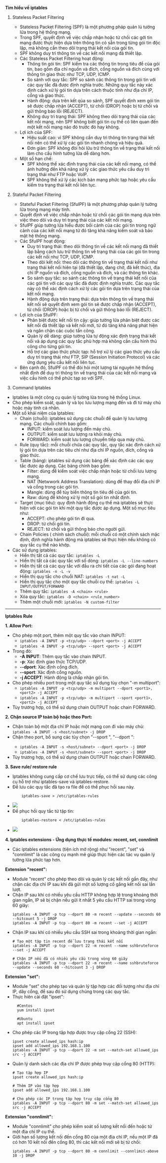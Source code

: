 **Tìm hiểu về iptables**

1. Stateless Packet Filtering
   - Stateless Packet Filtering (SPF) là một phương pháp quản lú tường lửa trong hệ thống mạng.
   - Trong SPF, quyết định về việc chấp nhận hoặc từ chối các gới tin mạng được thực hiện dựa trên thông tin có sẵn trong từng gói tin độc lập, mà không cần theo dõi trạng thái kết nối của gói tin.
   - SPF không duy trì thông tin về các kết nối mạng đã thiết lập.
   - Các Stateless Packet Filtering hoạt động:
     - Thông tin gói tin: SPF kiểm tra các thông tin trong tiêu đề của gói tin, bao gồm địa chỉ nguồn và đích, cổng nguồn và đích cùng với thông tin giao thức như TCP, UDP, ICMP.
     - So sánh với quy tắc: SPF so sánh các thông tin trong gói tin với các quy tắc đã được định nghĩa trước. Những quy tắc này xác định cách xử lý gói tin dựa trên cách thuộc tính như địa chỉ IP, cổng và giao thức.
     - Hành động: dựa trên kết qủa so sánh, SPF quyết định xem gói tin sẽ được chấp nhận (ACCEPT), từ chối (DROP) hoặc bị từ chối và gửi thông báo lỗi (REJECT).
     - Không duy trì trạng thái: SPF không theo dõi trạng thái của các kết nối mạng, nên SPF không biết gói tin cụ thể có liên quan đến một kết nối mạng nào đó trước đó hay không.
   - Lợi ích của SPF:
     - Hiệu suất cao: vì SPF không cần duy trì thông tin trạng thái kết nối nên có thể xử lý các gói tin nhanh chóng và hiệu quả.
     - Đơn giản: SPF không đòi hỏi lữu trữ thông tin về trạng thái kết nối làm cho cấu hình tường lửa dễ dàng hơn.
    - Một số hạn chế:
      - SPF không thể xác định trạng thái của các kết nối mạng, có thể ảnh hưởng đến khả năng xử lý các giao thức yêu cầu duy trì trạng thái như FTP hoặc VoIP.    
      - SPF không thể xử lý các kịch bản mạng phức tạp hoặc yêu cầu kiểm tra trạng thái kết nối liên tục.
2. Stateful Packet Filtering
   - Stateful Packet Filtering (SfulPF) là một phương pháp quản lý tường lửa trong mạng máy tính.
   - Quyết định về việc chấp nhận hoặc từ chối các gói tin mạng dựa trên việc theo dõi và duy trì trạng thái của các kết nối mạng.
   - SfulPF giúp tường lửa hiểu được bối cảnh của các gói tin trong ngữ cảnh của các kết nối mạng từ đó tăng khả năng kiểm soát và bảo mật hệ thống mạng.
   - Các SfulPF hoạt động:
     - Duy trì trạng thái: theo dõi thông tin về các kết nối mạng đã thiết lập bằng cách lưu trữ thông tin về trạng thái của các gói tin trong các kết nối như TCP, UDP, ICMP.
     - Theo dõi kết nối: theo dõi các thông tin về trạng thái kết nối như trạng thái kết nối hiên tại (đã thiết lập, đang chờ, đã kết thúc), địa chỉ IP nguồn và đích, cổng nguồn và đích, và các thông tin khác.
     - So sánh quy tắc: so sánh các thông tin về trạng thái kết nối của các gói tin với các quy tắc đã được định nghĩa trước. Các quy tắc này có thể xác định cách xử lý các gói tin dựa trên trạng thái của kết nối mạng.
     - Hành động dựa trên trạng thái: dựa trên thông tin về trạng thái kết nối sẽ quyết định xem gói tin sẽ được chấp nhận (ACCEPT), từ chối (DROP) hoặc bị từ chối và gửi thông báo lỗi (REJECT). 
   - Lợi ích của SfulPF:
     - Phân biệt được kết nối tin cậy: giúp tường lửa phân biệt được các kết nối đã thiết lập và kết nối mới, từ đó tăng khả năng phát hiện và ngăn chặn các cuộc tấn công.
     - Quản lý dễ dàng: giúp tường lửa tự động xác định trạng thái kết nối và áp dụng các quy tắc phù hợp mà không cần cấu hình thủ công cho từng gói tin.
     - Hỗ trợ các giao thức phức tạp: hỗ trợ xử lý các giao thức yêu cầu duy trì trạng thái như FTP, SIP (Session Initiation Protocol) và các ứng dụng yêu cầu kết nối liên tục.
   - Bên cạnh đó, SfulPF có thể đòi hỏi một lượng tài nguyên hệ thống nhất định để duy trì thông tin về trạng thái của các kết nối mạng và việc cấu hình có thể phức tạp so với SPF.

3. Command Iptables

- Iptables là một công cụ quản lý tường lửa trong hệ thống Linux.
- Cho phép kiểm soát, quản lý và lọc lưu lượng mạng đến và đi từ máy chủ hoặc máy tính cá nhân.
- Một số khái niệm của Iptables:
  - Chain (chuỗi): iptables sử dụng các chuỗi để quản lý lưu lượng mạng. Các chuỗi chính bao gồm:
    - INPUT: kiểm soát lưu lượng đến máy chủ.
    - OUTPUT: kiểm soát lưu lượng ra khỏi máy chủ.
    - FORWARD: kiểm soát lưu lượng chuyển tiếp qua máy chủ.
  - Rule (quy tắc): mỗi chuỗi chứa các quy tắc, quy tắc xác định cách xử lý gói tin dựa trên các tiêu chí như địa chỉ IP nguồn, đích, cổng và giao thức.
  - Table (bảng): iptables sử dụng các bảng để xác định các các quy tắc được áp dụng. Các bảng chính bao gồm:
    - Filter: dùng để kiểm soát việc chấp nhận hoặc từ chối lưu lượng mạng.
    - NAT (Netwwork Address Translation): dùng để thay đổi địa chỉ IP và cổng trong các gói tin.
    - Mangle: dùng để tùy biến thông tin tiêu đề của gói tin.
    - Raw: dùng để không xử lý một số gói tin nhất định.
  - Target (mục tiêu): quy định hành động cụ thể mà iptables sẽ thực hiện với các gói tin khi một quy tắc được áp dụng. Một số mục tiêu như:
    - ACCEPT: cho phép gói tin đi qua.
    - DROP: từ chối gói tin.
    - REJECT: từ chối và gửi thông báo cho người gửi.
  - Chain Policies ( chính sách chuỗi): mỗi chuỗi có một chính sách mặc định, định nghĩa hành động mà iptables sẽ thực hiện nếu không có quy tắc cụ thể nào khớp. 
- Các sử dụng iptables:
  - Hiển thị tất cả các quy tắc: `iptables -L`
  - Hiển thị tất cả các quy tắc với số dòng: `iptables -L --line-numbers`
  - Hiển thị tất cả các quy tắc với đầu ra chi tiết của các gói đang hoạt động: `iptables -n -L -v`
  - Hiển thị quy tắc cho chuỗi NAT: `iptables -t nat -L`
  - Hiển thị quy tắc cho một quy tắc chuỗi cụ thể: `iptables -L INPUT/OUTPUT/FORWARD`
  - Thêm quy tắc: `iptables -A <chain> <rule>`
  - Xóa quy tắc: `iptables -D <chain> <rule_number>`
  - Thêm một chuỗi mới: `iptables -N custom-filter`
***
**Iptables Rule**

**1. Allow Port:**
  - Cho phép một port, thêm một quy tắc vào chain INPUT: 
    - `iptables -A INPUT -p <tcp/udp> --dport <port> -j ACCEPT`
    - `iptables -A INPUT -p <tcp/udp> --sport <port> -j ACCEPT`
  - Trong đó:
    - **-A INPUT**: Thêm quy tắc vào chain INPUT.
    - **-p**: Xác định giao thức TCP/UDP.
    - **--dport**: Xác định cổng đích.
    - **--sport**: Xác định cổng nguồn.
    - **-j ACCEPT**: Hành động là chấp nhận gói tin.
  - Cho phép nhiều port trong một quy tắc sử dụng tùy chọn "-m multiport":
     - `iptables -A INPUT -p <tcp/udp> -m multiport --dport <port1>,<port2> -j ACCEPT`
     - `iptables -A INPUT -p <tcp/udp> -m multiport --sport <port1>,<port2> -j ACCEPT`
  - Tùy trương hợp, có thể sử dụng chain OUTPUT hoặc chain FORWARD. 

**2. Chặn source IP toàn bộ hoặc theo Port:**   
   - Chặn toàn bộ một địa chỉ IP hoặc một mạng con đi vào máy chủ: `iptables -A INPUT -s <host/subnet> -j DROP`
   - Chặn theo port, bổ sung các tùy chọn "--sport <port>", "--dport <port>": 
     - `iptables -A INPUT -s <host/subnet> --dport <port> -j DROP`
     - `iptables -A INPUT -s <host/subnet> --sport <port> -j DROP` 
   - Tùy trương hợp, có thể sử dụng chain OUTPUT hoặc chain FORWARD.

**3. Save rule/ restore rule**
  - Iptables không cung cấp cơ chế lưu trực tiếp, có thể sử dụng các công cụ hỗ trợ như iptables-save và iptables-restore.
  - Để lưu các quy tắc đã tạo ra file để có thể phục hồi sau này. 
    ~~~
        iptables-save > /etc/iptables-rules
    ~~~
  - ![](../../img/iptables-save.png)
  - Để phục hồi quy tắc từ tập tin:
    ~~~
        iptables-restore < /etc/iptables-rules
    ~~~
  - ![](../../img/iptables-restore.png)
 
**4. Iptables extensions - Ứng dụng thực tế modules: recent, set, connlimit**
- Các iptables extensions (tiện ích mở rộng) như "recent", "set" và "connlimit" là các công cụ mạnh mẽ giúp thực hiện các tác vụ quản lý tường lửa phức tạp hơn. 

**Extension "recent":**
- Module "recent" cho phép theo dõi và quản lý các kết nối gần đây, như chặn các địa chỉ IP sau khi đã gửi một số lượng cố gắng kết nối sai lần lượt.
- Chặn IP sau khi có nhiều yêu cầu HTTP không hợp lệ trong khoảng thời gian ngắn, IP sẽ bị chặn nếu gửi ít nhất 5 yêu cầu HTTP sai trong vòng 60 giây:
    ~~~
    iptables -A INPUT -p tcp --dport 80 -m recent --update --seconds 60 --hitcount 5 -j DROP
    iptables -A INPUT -p tcp --dport 80 -m recent --set -j ACCEPT
    ~~~
- Chặn IP sau khi có nhiều yêu cầu SSH sai trong khoảng thời gian ngắn:
    ~~~
    # Tạo một tập tin recent để lưu trạng thái kết nối
    iptables -A INPUT -p tcp --dport 22 -m recent --name sshbruteforce --set -j ACCEPT

    # Chặn IP nếu đã có nhiều yêu cầu trong vòng 60 giây
    iptables -A INPUT -p tcp --dport 22 -m recent --name sshbruteforce --update --seconds 60 --hitcount 3 -j DROP
    ~~~
    
**Extension "set":**
- Module "set" cho phép tạo và quản lý tập hợp các đối tượng như địa chỉ IP, dãy cổng, để sau đó sử dụng chúng trong các quy tắc.
- Thực hiên cài đặt "ipset":
  ~~~
    #Centos
    yum install ipset

    #Ubuntu
    apt install ipset
  ~~~
- Cho phép các IP trong tập hợp được truy cập cổng 22 (SSH):
    ~~~
    ipset create allowed_ips hash:ip
    ipset add allowed_ips 192.168.1.100
    iptables -A INPUT -p tcp --dport 22 -m set --match-set allowed_ips src -j ACCEPT
    ~~~
- Quản lý danh sách các địa chỉ IP được phép truy cập cổng 80 (HTTP):
    ~~~
    # Tạo tập hợp IP
    ipset create allowed_ips hash:ip

    # Thêm IP vào tập hợp
    ipset add allowed_ips 192.168.1.100

    # Cho phép các IP trong tập hợp truy cập cổng 80
    iptables -A INPUT -p tcp --dport 80 -m set --match-set allowed_ips src -j ACCEPT
    ~~~
**Extension "connlimit":**
- Module "connlimit" cho phép kiểm soát số lượng kết nối đến hoặc từ một địa chỉ IP cụ thể.
- Giới hạn số lượng kết nối đến cổng 80 của một địa chỉ IP, nếu một IP đã có hơn 10 kết nối đến cổng 80, thì các kết nối mới sẽ bị từ chối:
    ~~~
    iptables -A INPUT -p tcp --dport 80 -m connlimit --connlimit-above 10 -j DROP
    ~~~
